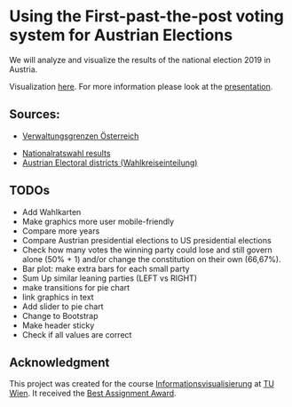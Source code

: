 # Using the First-past-the-post voting system for Austrian Elections
We will analyze and visualize the results of the national election 2019 in Austria.

Visualization [here](https://ippon1.github.io/Visualize_of_Austrian_Election_Results/First-past-the-post/).
For more information please look at the [presentation](https://github.com/ippon1/Visualize_of_Austrian_Election_Results/tree/master/presentation).

## Sources:
* [Verwaltungsgrenzen Österreich](https://www.data.gv.at/katalog/dataset/d960f393-0a19-43f7-b2f1-2a79d9fc6fdd)
<!--* [Verwaltungsgrenzen Österreich](https://data.opendataportal.at/dataset/geojson-daten-osterreich/resource/1a8718bb-18b1-47e1-b6a5-2af5190e087e)-->
* [Nationalratswahl results](https://bmi.gv.at/412/Nationalratswahlen/Nationalratswahl_2019/)
* [Austrian Electoral districts (Wahlkreiseinteilung)](https://www.bmi.gv.at/412/Nationalratswahlen/Wahlkreiseinteilung.aspx)

## TODOs
* Add Wahlkarten
* Make graphics more user mobile-friendly
* Compare more years
* Compare Austrian presidential elections to US presidential elections
* Check how many votes the winning party could lose and still govern alone (50% + 1) and/or change the constitution on their own (66,67%).
* Bar plot: make extra bars for each small party
* Sum Up similar leaning parties (LEFT vs RIGHT)
* make transitions for pie chart
* link graphics in text
* Add slider to pie chart
* Change to Bootstrap
* Make header sticky
* Check if all values are correct
<!--* https://www.data.gv.at/katalog/dataset/6d731e6e-7dcf-4bde-8061-d0e195f62f6c -->


## Acknowledgment
This project was created for the course [Informationsvisualisierung](https://www.cg.tuwien.ac.at/courses/InfoVis/ue.html) at [TU Wien](https://www.tuwien.at).
It received the [Best Assignment Award](https://www.cg.tuwien.ac.at/courses/InfoVis/HallOfFame/#Hall%20of%20Fame%202020).
